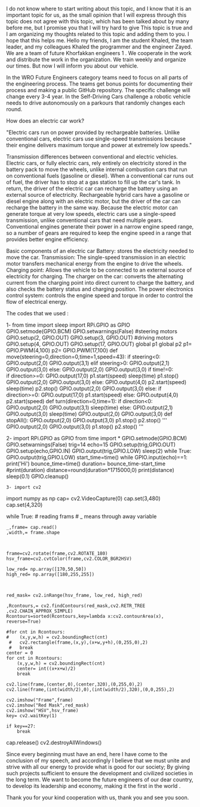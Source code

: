 I do not know where to start writing about this topic, and I know that it is an important topic for us,
as the small opinion that I will express through this topic does not agree with this topic,
which has been talked about by many before me,
but I promise you that I will try hard to give This topic is true and I am organizing my thoughts related to this topic and adding them to you. 
I hope that this helps me. Hello my friends, I am the student Khaled, the team leader, and my colleagues Khaled the programmer and the engineer Zayed.
We are a team of future Khorfakkan engineers 1 . We cooperate in the work and distribute the work in the organization. We train weekly and organize our times. But now I will inform you about our vehicle.

In the WRO Future Engineers category teams need to focus on all parts of the engineering
process. The teams get bonus points for documenting their process and making a public
GitHub repository. The specific challenge will change every 3-4 year.
In the Self-Driving Cars challenge a robotic vehicle needs to drive autonomously on a parkours
that randomly changes each round.

How does an electric car work?

"Electric cars run on power provided by rechargeable batteries. Unlike conventional cars, electric cars use single-speed transmissions because their engine delivers maximum torque and power at extremely low speeds."

Transmission differences between conventional and electric vehicles.
Electric cars, or fully electric cars, rely entirely on electricity stored in the battery pack to move the wheels, unlike internal combustion cars that run on conventional fuels (gasoline or diesel). When a conventional car runs out of fuel, the driver has to stop at a gas station to fill up the car's tank. In return, the driver of the electric car can recharge the battery using an external source of electricity. Rechargeable hybrid cars have a gasoline or diesel engine along with an electric motor, but the driver of the car can recharge the battery in the same way.
 Because the electric motor can generate torque at very low speeds, electric cars use a single-speed transmission, unlike conventional cars that need multiple gears. Conventional engines generate their power in a narrow engine speed range, so a number of gears are required to keep the engine speed in a range that provides better engine efficiency.

Basic components of an electric car
Battery: stores the electricity needed to move the car.
 Transmission: The single-speed transmission in an electric motor transfers mechanical energy from the engine to drive the wheels.
 Charging point: Allows the vehicle to be connected to an external source of electricity for charging.
The charger on the car: converts the alternating current from the charging point into direct current to charge the battery, and also checks the battery status and charging position.
 The power electronics control system: controls the engine speed and torque in order to control the flow of electrical energy.

The codes that we used : 

1- from time import sleep
import RPi.GPIO as GPIO
GPIO.setmode(GPIO.BCM)
GPIO.setwarnings(False)
    #steering motors
GPIO.setup(2, GPIO.OUT)
GPIO.setup(3, GPIO.OUT)
#driving motors
GPIO.setup(4, GPIO.OUT)
GPIO.setup(17, GPIO.OUT)
global p1
global p2
p1= GPIO.PWM(4,100)
p2= GPIO.PWM(17,100)
def move(steering=0,direction=0,time=1,speed=43):
    if steering<0:
        GPIO.output(2,0)
        GPIO.output(3,1)
    elif steering>0:
        GPIO.output(2,1)
        GPIO.output(3,0)
    else:
        GPIO.output(2,0)
        GPIO.output(3,0)
    if time!=0:    
        if direction>=0:
            GPIO.output(17,0)
            p1.start(speed)
            sleep(time)
            p1.stop()
            GPIO.output(2,0)
            GPIO.output(3,0)
        else:
            GPIO.output(4,0)
            p2.start(speed)
            sleep(time)
            p2.stop()
            GPIO.output(2,0)
            GPIO.output(3,0)
    else:
        if direction>=0:
            GPIO.output(17,0)
            p1.start(speed)
        else:
            GPIO.output(4,0)
            p2.start(speed) 
def turn(direction=0,time=1):
    if direction<0:
        GPIO.output(2,0)
        GPIO.output(3,1)
        sleep(time)
    else:
        GPIO.output(2,1)
        GPIO.output(3,0)
        sleep(time)
    GPIO.output(2,0)
    GPIO.output(3,0)
def stopAll():
    GPIO.output(2,0)
    GPIO.output(3,0)
    p1.stop()
    p2.stop()
'''
GPIO.output(2,0)
GPIO.output(3,0)
p1.stop()
p2.stop()
'''

2- import RPi.GPIO as GPIO
from time import *
GPIO.setmode(GPIO.BCM)
GPIO.setwarnings(False)
trig=14
echo=15
GPIO.setup(trig,GPIO.OUT)
GPIO.setup(echo,GPIO.IN)
GPIO.output(trig,GPIO.LOW)
sleep(2)
while True:
    GPIO.output(trig,GPIO.LOW)
    start_time=time()
    while GPIO.input(echo)==1:
        print('Hi')
    bounce_time=time() 
    duration= bounce_time-start_time
    #print(duration)
    distance=round(duration*1715000,0)
    print(distance)
    sleep(0.1)
GPIO.cleanup()
    
    
    3- import cv2
import numpy as np
cap= cv2.VideoCapture(0)
cap.set(3,480)
cap.set(4,320)



while True:
    # reading frams # _ means through away variable
    
    
    _,frame= cap.read()
    ,width,= frame.shape
    
    
    
    frame=cv2.rotate(frame,cv2.ROTATE_180)
    hsv_frame=cv2.cvtColor(frame,cv2.COLOR_BGR2HSV)
    
    low_red= np.array([170,50,50])
    high_red= np.array([180,255,255])
    
    
    
    red_mask= cv2.inRange(hsv_frame, low_red, high_red)
    
    ,Rcontours,= cv2.findContours(red_mask,cv2.RETR_TREE ,cv2.CHAIN_APPROX_SIMPLE)
    Rcontours=sorted(Rcontours,key=lambda x:cv2.contourArea(x), reverse=True)
    
    #for cnt in Rcontours:
    #    (x,y,w,h) = cv2.boundingRect(cnt)
     #   cv2.rectangle(frame,(x,y),(x+w,y+h),(0,255,0),2)
     #   break
    center = 0
    for cnt in Rcontours:
        (x,y,w,h) = cv2.boundingRect(cnt)
        center= int((x+x+w)/2)
        break
    
    cv2.line(frame,(center,0),(center,320),(0,255,0),2)
    cv2.line(frame,(int(width/2),0),(int(width/2),320),(0,0,255),2)
    
    cv2.imshow("Frame",frame)
    cv2.imshow("Red Mask",red_mask)
    cv2.imshow("HSV",hsv_frame)
    key= cv2.waitKey(1)
    
    if key==27:
        break
    
cap.release()
cv2.destroyAllWindows()

Since every beginning must have an end, here I have come to the conclusion of my speech, and accordingly I believe that we must unite and strive with all our energy to provide what is good for our society; By giving such projects sufficient to ensure the development and civilized societies in the long term. We want to become the future engineers of our dear country, to develop its leadership and economy, making it the first in the world .

 Thank you for your kind cooperation with us, thank you and see you soon.

